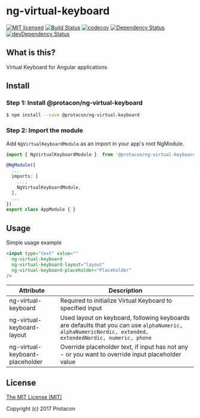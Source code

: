 # ng-virtual-keyboard
[![MIT licensed](https://img.shields.io/badge/license-MIT-blue.svg)](LICENSE)
[![Build Status](https://travis-ci.org/ProtaconSolutions/ng-virtual-keyboard.png?branch=master)](https://travis-ci.org/ProtaconSolutions/ng-virtual-keyboard)
[![codecov](https://codecov.io/gh/ProtaconSolutions/ng-virtual-keyboard/branch/master/graph/badge.svg)](https://codecov.io/gh/ProtaconSolutions/ng-virtual-keyboard)
[![Dependency Status](https://david-dm.org/ProtaconSolutions/ng-virtual-keyboard.svg)](https://david-dm.org/ProtaconSolutions/ng-virtual-keyboard)
[![devDependency Status](https://david-dm.org/ProtaconSolutions/ng-virtual-keyboard/dev-status.svg)](https://david-dm.org/ProtaconSolutions/ng-virtual-keyboard#info=devDependencies)

## What is this?
Virtual Keyboard for Angular applications

## Install
### Step 1: Install @protacon/ng-virtual-keyboard
```bash
$ npm install --save @protacon/ng-virtual-keyboard
```

### Step 2: Import the module
Add `NgVirtualKeyboardModule` as an import in your app's root NgModule.
```typescript
import { NgVirtualKeyboardModule }  from '@protacon/ng-virtual-keyboard';

@NgModule({
  ...
  imports: [
    ...,
    NgVirtualKeyboardModule,
  ],
  ...
})
export class AppModule { }
```

## Usage
Simple usage example
```html
<input type="text" value=""
  ng-virtual-keyboard
  ng-virtual-keyboard-layout="layout"
  ng-virtual-keyboard-placeholder="Placeholder"
/>
```

| Attribute | Description |
| --- | --- |
| ng-virtual-keyboard             | Required to initialize Virtual Keyboard to specified input |
| ng-virtual-keyboard-layout      | Used layout on keyboard, following keyboards are defaults that you can use `alphaNumeric, alphaNumericNordic, extended, extendedNordic, numeric, phone` |
| ng-virtual-keyboard-placeholder | Override placeholder text, if input has not any - or you want to override input placeholder value |

## License
[The MIT License (MIT)](LICENSE)

Copyright (c) 2017 Protacon
